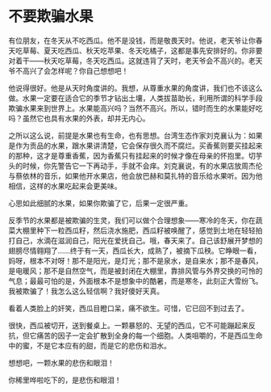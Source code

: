 # 不要欺骗水果

有位朋友，在冬天从不吃西瓜。他不是没钱，而是敬畏天时。他说，老天爷让你春天吃草莓、夏天吃西瓜、秋天吃苹果、冬天吃橘子，这都是事先安排好的。你非要对着干——秋天吃草莓，冬天吃西瓜。这就违背了天时，老天爷会不高兴的。老天爷不高兴了会怎样呢？你自己想想吧！ 

他说得很好。他是从天时角度讲的。我想，从尊重水果的角度讲，我们也不该这么做。水果一定要在适合它的季节才钻出土壤，人类拔苗助长，利用所谓的科学手段欺骗水果来到世界上。水果能高兴吗？当然不高兴。所以，错时而生的水果能好吃吗？虽然它也具有水果的外表，却并无内心。 

之所以这么说，前提是水果也有生命，也有思想。台湾生态作家刘克襄认为：如果是作为贡品的水果，跟水果讲清楚，它会保存很久而不腐烂。买香蕉则要买挂起来的那种，这才是尊重香蕉，因为香蕉只有挂起来的时候才像在母亲的怀抱里。切芋头的时候，你先警告它一下再动手，手就不会痒。刘克襄说，有的水果店放周杰伦与蔡依林的音乐，如果他开水果店，他会放巴赫和莫扎特的音乐给水果听。因为他相信，这样的水果吃起来会更美味。 

心思如此细腻的水果，如果你欺骗了它，后果一定很严重。 

反季节的水果都是被欺骗的生灵，我们可以做个合理想象——寒冷的冬天，你在蔬菜大棚里种下一粒西瓜籽，然后浇水施肥，西瓜籽被唤醒了，感觉到土地在轻轻拍打自己，水滴在滋润自己，阳光在爱抚自己。哦，春天来了。自己该舒展开梦想的翅膀尽情翱翔了……终于有一天，西瓜长大，成熟了，被摘下瓜秧。它睁眼一看，妈呀，根本不对呀！那不是阳光，是灯光；那不是泉水，是自来水；那不是春风，是电暖风；那不是自然空气，而是被封闭在大棚里，靠排风管与外界交换的可怜的气息；最最可怕的是，外面根本不是想象中的酷暑，而是寒冬，此刻正大雪纷飞。我被欺骗了！我怎么这么轻信啊？我好傻好天真。 

看着人类脸上的奸笑，西瓜目瞪口呆，痛不欲生。可惜，它已回不到过去了。 

很快，西瓜被切开，送到餐桌上。一颗暴怒的、无望的西瓜，它不可能蹦起来反抗，但它痛苦的因子一定会扩散到全身的每一个细胞。人类咀嚼的，不是西瓜生命中的蜜，不是它本应有的甜，而是它的悲伤和泪水。 

想想吧，一颗水果的悲伤和眼泪！ 

你稀里哗啦吃下的，是悲伤和眼泪！